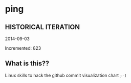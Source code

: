# ping

## HISTORICAL ITERATION
2014-09-03

Incremented: 823

## What is this?? 
Linux skills to hack the github commit visualization chart `;-)`

